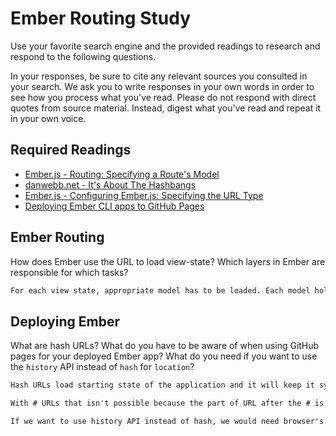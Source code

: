 # Ember Routing Study

Use your favorite search engine and the provided readings to research and
respond to the following questions.

In your responses, be sure to cite any relevant sources you consulted in your
search. We ask you to write responses in your own words in order to see how you
process what you've read. Please do not respond with direct quotes from source
material. Instead, digest what you've read and repeat it in your own voice.

## Required Readings

-   [Ember.js - Routing: Specifying a Route's Model](https://guides.emberjs.com/v2.5.0/routing/specifying-a-routes-model/)
-   [danwebb.net - It's About The Hashbangs](http://danwebb.net/2011/5/28/it-is-about-the-hashbangs)
-   [Ember.js - Configuring Ember.js: Specifying the URL Type](https://guides.emberjs.com/v2.5.0/configuring-ember/specifying-url-type/)
-   [Deploying Ember CLI apps to GitHub Pages](http://osxi.github.io/ember/github/git/2015/09/22/ember-cli-apps-on-github-pages.html)

## Ember Routing

How does Ember use the URL to load view-state? Which layers in Ember are
responsible for which tasks?

```md
For each view state, appropriate model has to be loaded. Each model holds the data, and that data is loaded by having the appropriate route. To load data for each view state, we would use model() hooks that would let us access model property in the controller, which would let us access controller property in the template, and then template will render the data for each view state.
```

## Deploying Ember

What are hash URLs? What do you have to be aware of when using GitHub pages for
your deployed Ember app? What do you need if you want to use the `history` API
instead of `hash` for `location`?

```md
Hash URLs load starting state of the application and it will keep it sync as user moves around. URLs aren't meant to be changed, but sometimes data needs to be deleted or domain name needs to be changed. If we are using non hash URLs we can handle changes using HTTP. If content is deleted, we post a page with a message, or if content is moved to a different location, we post a message about that too.

With # URLs that isn't possible because the part of URL after the # is considered as specific content and it isn't even sent to the server. To handle this, we need to use JavaScript to examine that portion of URL after the #.

If we want to use history API instead of hash, we would need browser's history to produce URL.
```
